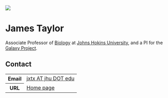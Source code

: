 <div class='right'><a href='http://www.bio.jhu.edu/Faculty/Taylor/Default.html'><img src="/src/galaxy-team/james.jpg" /></a></div>

# James Taylor

Associate Professor of  [Biology](http://www.bio.jhu.edu/) at [Johns Hokins University](http://www.jhu.edu/), and a PI for the [Galaxy Project](http://galaxyproject.org).

## Contact

<table>
  <tr>
    <th> Email </th>
    <td> <a href="mailto:jxtx AT jhu DOT edu">jxtx AT jhu DOT edu</a> </td>
  </tr>
  <tr>
    <th> URL </th>
    <td> <a href="https://www.taylorlab.org/">Home page</a> </td>
  </tr>
</table>
